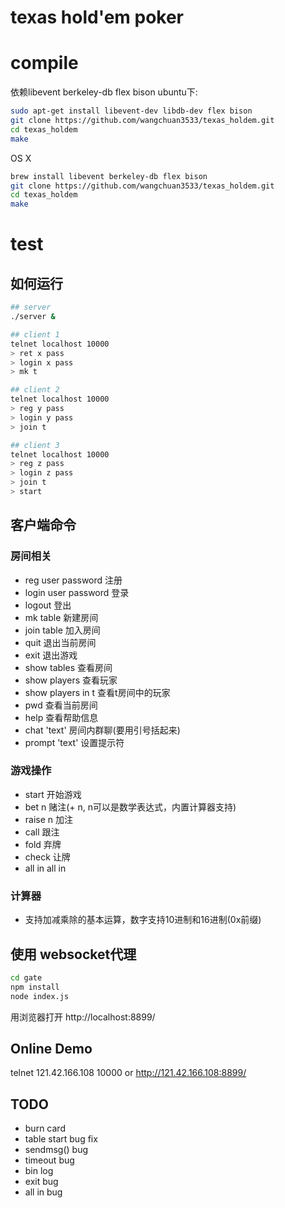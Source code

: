 # texas hold'em poker

# compile
依赖libevent berkeley-db flex bison
ubuntu下:
```bash
sudo apt-get install libevent-dev libdb-dev flex bison
git clone https://github.com/wangchuan3533/texas_holdem.git
cd texas_holdem
make
```

OS X
```bash
brew install libevent berkeley-db flex bison
git clone https://github.com/wangchuan3533/texas_holdem.git
cd texas_holdem
make
```

# test
## 如何运行
```bash
## server
./server &

## client 1
telnet localhost 10000
> ret x pass
> login x pass
> mk t

## client 2
telnet localhost 10000
> reg y pass
> login y pass
> join t

## client 3
telnet localhost 10000
> reg z pass
> login z pass
> join t
> start
```
## 客户端命令
### 房间相关
- reg user password   注册
- login user password 登录
- logout              登出
- mk table            新建房间
- join table          加入房间
- quit                退出当前房间
- exit                退出游戏
- show tables         查看房间
- show players        查看玩家
- show players in t   查看t房间中的玩家
- pwd                 查看当前房间
- help                查看帮助信息
- chat 'text'         房间内群聊(要用引号括起来)
- prompt 'text'       设置提示符

### 游戏操作
- start          开始游戏
- bet n          赌注(+ n, n可以是数学表达式，内置计算器支持)
- raise n        加注
- call           跟注
- fold           弃牌
- check          让牌
- all in         all in

### 计算器
- 支持加减乘除的基本运算，数字支持10进制和16进制(0x前缀)

## 使用 websocket代理

```bash
cd gate
npm install
node index.js
```
用浏览器打开 http://localhost:8899/

## Online Demo
telnet 121.42.166.108 10000
or
http://121.42.166.108:8899/

## TODO
- burn card
- table start bug fix
- sendmsg() bug
- timeout bug
- bin log
- exit bug
- all in bug
